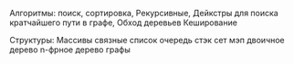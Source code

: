 Алгоритмы:
поиск, 
сортировка, 
Рекурсивные,
Дейкстры для поиска кратчайшего пути в графе,
Обход деревьев
Кеширование

Структуры:
Массивы
связные список
очередь
стэк
сет
мэп
двоичное дерево
n-фрное дерево
графы